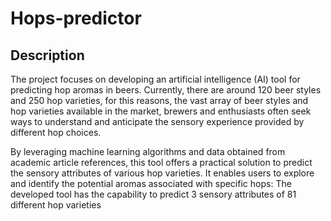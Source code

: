 # Hops-predictor
## Description
The project focuses on developing an artificial intelligence (AI) tool for predicting hop aromas in beers. Currently, there are around 120 beer styles and 250 hop varieties, for this reasons, the vast array of beer styles and hop varieties available in the market, brewers and enthusiasts often seek ways to understand and anticipate the sensory experience provided by different hop choices.

By leveraging machine learning algorithms and data obtained from academic article references, this tool offers a practical solution to predict the sensory attributes of various hop varieties. It enables users to explore and identify the potential aromas associated with specific hops: The developed tool has the capability to predict 3 sensory attributes of 81 different hop varieties
